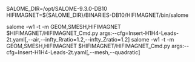 SALOME_DIR=/opt/SALOME-9.3.0-DB10
HIFIMAGNET=${SALOME_DIR}/BINARIES-DB10/HIFIMAGNET/bin/salome

salome -w1 -t -m GEOM,SMESH,HIFIMAGNET $HIFIMAGNET/HIFIMAGNET_Cmd.py args:--cfg=Insert-H1H4-Leads-2t.yaml[,--air,--infty_Rratio=1.2,--infty_Zratio=1.2]
salome -w1 -t -m GEOM,SMESH,HIFIMAGNET $HIFIMAGNET/HIFIMAGNET_Cmd.py args:--cfg=Insert-H1H4-Leads-2t.yaml[,--mesh,--quadratic]
